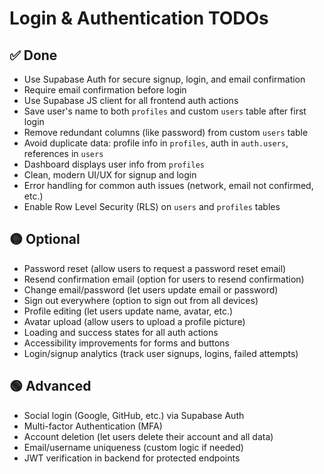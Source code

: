 # Login & Authentication TODOs

## ✅ Done
- Use Supabase Auth for secure signup, login, and email confirmation
- Require email confirmation before login
- Use Supabase JS client for all frontend auth actions
- Save user's name to both `profiles` and custom `users` table after first login
- Remove redundant columns (like password) from custom `users` table
- Avoid duplicate data: profile info in `profiles`, auth in `auth.users`, references in `users`
- Dashboard displays user info from `profiles`
- Clean, modern UI/UX for signup and login
- Error handling for common auth issues (network, email not confirmed, etc.)
- Enable Row Level Security (RLS) on `users` and `profiles` tables

## 🟡 Optional
- Password reset (allow users to request a password reset email)
- Resend confirmation email (option for users to resend confirmation)
- Change email/password (let users update email or password)
- Sign out everywhere (option to sign out from all devices)
- Profile editing (let users update name, avatar, etc.)
- Avatar upload (allow users to upload a profile picture)
- Loading and success states for all auth actions
- Accessibility improvements for forms and buttons
- Login/signup analytics (track user signups, logins, failed attempts)

## 🟢 Advanced
- Social login (Google, GitHub, etc.) via Supabase Auth
- Multi-factor Authentication (MFA)
- Account deletion (let users delete their account and all data)
- Email/username uniqueness (custom logic if needed)
- JWT verification in backend for protected endpoints 